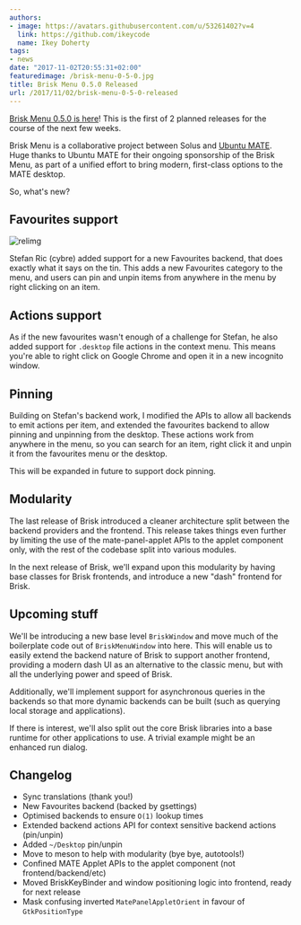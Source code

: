 ```yaml
---
authors:
- image: https://avatars.githubusercontent.com/u/53261402?v=4
  link: https://github.com/ikeycode
  name: Ikey Doherty
tags:
- news
date: "2017-11-02T20:55:31+02:00"
featuredimage: /brisk-menu-0-5-0.jpg
title: Brisk Menu 0.5.0 Released
url: /2017/11/02/brisk-menu-0-5-0-released
---
```


[Brisk Menu 0.5.0 is here](https://github.com/solus-project/brisk-menu/releases/tag/v0.5.0)! This is the first of 2 planned releases for the course of the next few weeks.

Brisk Menu is a collaborative project between Solus and [Ubuntu MATE](https://ubuntu-mate.org/). Huge thanks to Ubuntu MATE for their ongoing sponsorship of the Brisk Menu, as part of a unified effort to bring modern, first-class options to the MATE desktop.
<!--more-->

So, what's new?

## Favourites support

![relimg](brisk-menu-pin-to-favourites.jpg)

Stefan Ric (cybre) added support for a new Favourites backend, that does exactly what it says on the tin. This adds a new Favourites category to the menu, and users can pin and unpin items from anywhere in the menu by right clicking on an item.

## Actions support

As if the new favourites wasn't enough of a challenge for Stefan, he also added support for `.desktop` file actions in the context menu. This means you're able to right click on Google Chrome and open it in a new incognito window.

## Pinning

Building on Stefan's backend work, I modified the APIs to allow all backends to emit actions per item, and extended the favourites backend to allow pinning and unpinning from the desktop. These actions work from anywhere in the menu, so you can search for an item, right click it and unpin it from the favourites menu or the desktop.

This will be expanded in future to support dock pinning.

## Modularity

The last release of Brisk introduced a cleaner architecture split between the backend providers and the frontend. This release takes things even further by limiting the use of the mate-panel-applet APIs to the applet component only, with the rest of the codebase split into various modules.

In the next release of Brisk, we'll expand upon this modularity by having base classes for Brisk frontends, and introduce a new "dash" frontend for Brisk.

## Upcoming stuff

We'll be introducing a new base level `BriskWindow` and move much of the boilerplate code out of `BriskMenuWindow` into here. This will enable us to easily extend the backend nature of Brisk to support another frontend, providing a modern dash UI as an alternative to the classic menu, but with all the underlying power and speed of Brisk.

Additionally, we'll implement support for asynchronous queries in the backends so that more dynamic backends can be built (such as querying local storage and applications).

If there is interest, we'll also split out the core Brisk libraries into a base runtime for other applications to use. A trivial example might be an enhanced run dialog.

## Changelog

- Sync translations (thank you!)
- New Favourites backend (backed by gsettings)
- Optimised backends to ensure `O(1)` lookup times
- Extended backend actions API for context sensitive backend actions (pin/unpin)
- Added `~/Desktop` pin/unpin
- Move to meson to help with modularity (bye bye, autotools!)
- Confined MATE Applet APIs to the applet component (not frontend/backend/etc)
- Moved BriskKeyBinder and window positioning logic into frontend, ready for next release
- Mask confusing inverted `MatePanelAppletOrient` in favour of `GtkPositionType`